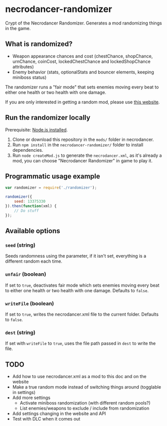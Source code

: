 # necrodancer-randomizer
Crypt of the Necrodancer Randomizer. Generates a mod randomizing things in the game.

## What is randomized?
* Weapon appearance chances and cost (chestChance, shopChance, urnChance, coinCost, lockedChestChance and lockedShopChance attributes)
* Enemy behavior (stats, optionalStats and bouncer elements, keeping miniboss status)

The randomizer runs a "fair mode" that sets enemies moving every beat to either one health or two health with one damage.

If you are only interested in getting a random mod, please use [this website](http://necrommunity.ovh/randomizer/).

## Run the randomizer locally

Prerequisite: [Node.js installed](https://docs.npmjs.com/getting-started/installing-node).

1. Clone or download this repository in the `mods/` folder in necrodancer.
2. Run `npm install` in the `necrodancer-randomizer/` folder to install dependencies.
3. Run `node createMod.js` to generate the `necrodancer.xml`, as it's already a mod, you can choose "Necrodancer Randomizer" in game to play it.

## Programmatic usage example

```javascript
var randomizer = require('./randomizer');

randomizer({
	seed: 13375330
}).then(function(xml) {
	// Do stuff
});
```
## Available options

### `seed` (string)

Seeds randomness using the parameter, if it isn't set, everything is a different random each time.

### `unfair` (boolean)

If set to `true`, deactivates fair mode which sets enemies moving every beat to either one health or two health with one damage. Defaults to `false`.

### `writeFile` (boolean)

If set to `true`, writes the necrodancer.xml file to the current folder. Defaults to `false`.

### `dest` (string)

If set with `writeFile` to `true`, uses the file path passed in `dest` to write the file.

## TODO

* Add how to use necrodancer.xml as a mod to this doc and on the website
* Make a true random mode instead of switching things around (togglable in settings)
* Add more settings
  * Activate miniboss randomization (with different random pools?)
  * List enemies/weapons to exclude / include from randomization
* Add settings changing in the website and API
* Test with DLC when it comes out
